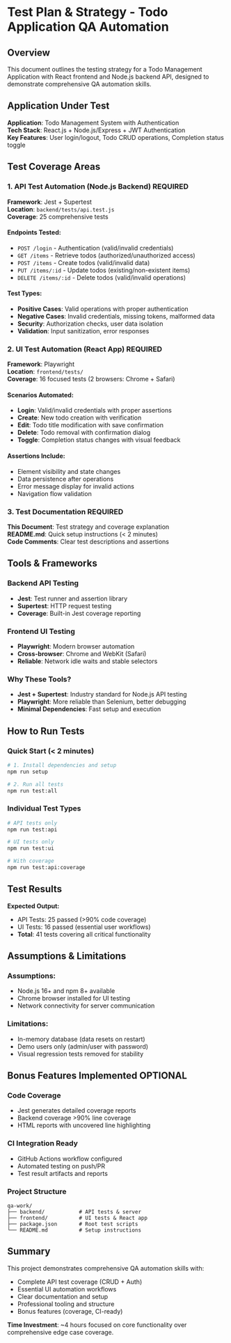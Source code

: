 # Test Plan & Strategy - Todo Application QA Automation

## Overview

This document outlines the testing strategy for a Todo Management Application with React frontend and Node.js backend API, designed to demonstrate comprehensive QA automation skills.

## Application Under Test

**Application**: Todo Management System with Authentication  
**Tech Stack**: React.js + Node.js/Express + JWT Authentication  
**Key Features**: User login/logout, Todo CRUD operations, Completion status toggle

## Test Coverage Areas

### 1. API Test Automation (Node.js Backend) REQUIRED

**Framework**: Jest + Supertest  
**Location**: `backend/tests/api.test.js`  
**Coverage**: 25 comprehensive tests

#### Endpoints Tested:
- `POST /login` - Authentication (valid/invalid credentials)
- `GET /items` - Retrieve todos (authorized/unauthorized access)
- `POST /items` - Create todos (valid/invalid data)
- `PUT /items/:id` - Update todos (existing/non-existent items)
- `DELETE /items/:id` - Delete todos (valid/invalid operations)

#### Test Types:
- **Positive Cases**: Valid operations with proper authentication
- **Negative Cases**: Invalid credentials, missing tokens, malformed data
- **Security**: Authorization checks, user data isolation
- **Validation**: Input sanitization, error responses

### 2. UI Test Automation (React App) REQUIRED

**Framework**: Playwright  
**Location**: `frontend/tests/`  
**Coverage**: 16 focused tests (2 browsers: Chrome + Safari)

#### Scenarios Automated:
- **Login**: Valid/invalid credentials with proper assertions
- **Create**: New todo creation with verification
- **Edit**: Todo title modification with save confirmation
- **Delete**: Todo removal with confirmation dialog
- **Toggle**: Completion status changes with visual feedback

#### Assertions Include:
- Element visibility and state changes
- Data persistence after operations
- Error message display for invalid actions
- Navigation flow validation

### 3. Test Documentation REQUIRED

**This Document**: Test strategy and coverage explanation  
**README.md**: Quick setup instructions (< 2 minutes)  
**Code Comments**: Clear test descriptions and assertions

## Tools & Frameworks

### Backend API Testing
- **Jest**: Test runner and assertion library
- **Supertest**: HTTP request testing
- **Coverage**: Built-in Jest coverage reporting

### Frontend UI Testing  
- **Playwright**: Modern browser automation
- **Cross-browser**: Chrome and WebKit (Safari)
- **Reliable**: Network idle waits and stable selectors

### Why These Tools?
- **Jest + Supertest**: Industry standard for Node.js API testing
- **Playwright**: More reliable than Selenium, better debugging
- **Minimal Dependencies**: Fast setup and execution

## How to Run Tests

### Quick Start (< 2 minutes)
```bash
# 1. Install dependencies and setup
npm run setup

# 2. Run all tests
npm run test:all
```

### Individual Test Types
```bash
# API tests only
npm run test:api

# UI tests only  
npm run test:ui

# With coverage
npm run test:api:coverage
```

## Test Results

**Expected Output:**
- API Tests: 25 passed (>90% code coverage)
- UI Tests: 16 passed (essential user workflows)
- **Total**: 41 tests covering all critical functionality

## Assumptions & Limitations

### Assumptions:
- Node.js 16+ and npm 8+ available
- Chrome browser installed for UI testing
- Network connectivity for server communication

### Limitations:
- In-memory database (data resets on restart)
- Demo users only (admin/user with password)
- Visual regression tests removed for stability

## Bonus Features Implemented OPTIONAL

### Code Coverage
- Jest generates detailed coverage reports
- Backend coverage >90% line coverage
- HTML reports with uncovered line highlighting

### CI Integration Ready
- GitHub Actions workflow configured
- Automated testing on push/PR
- Test result artifacts and reports

### Project Structure
```
qa-work/
├── backend/           # API tests & server
├── frontend/          # UI tests & React app  
├── package.json       # Root test scripts
└── README.md          # Setup instructions
```

## Summary

This project demonstrates comprehensive QA automation skills with:
- Complete API test coverage (CRUD + Auth)
- Essential UI automation workflows  
- Clear documentation and setup
- Professional tooling and structure
- Bonus features (coverage, CI-ready)

**Time Investment**: ~4 hours focused on core functionality over comprehensive edge case coverage. 